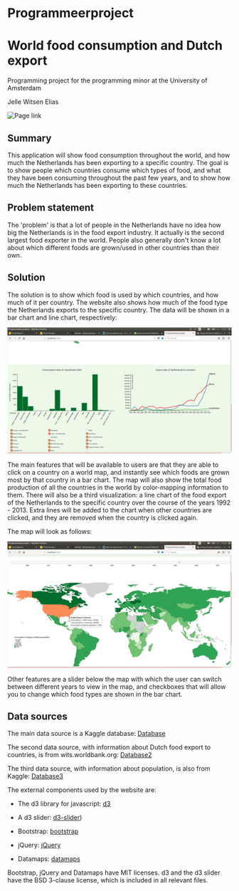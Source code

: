 # Programmeerproject

# World food consumption and Dutch export
Programming project for the programming minor at the University of Amsterdam

Jelle Witsen Elias

![Page link](https://jellewe.github.io/programmeerproject)

## Summary
This application will show food consumption throughout the world, and how much
the Netherlands has been exporting to a specific country. The goal is to
show people which countries consume which types of food, and what they have been
consuming throughout the past few years, and to show how much the Netherlands
has been exporting to these countries.

## Problem statement
The 'problem' is that a lot of people in the Netherlands have no idea how big
the Netherlands is in the food export industry. It actually is the second
largest food exporter in the world. People also generally don't know a lot
about which different foods are grown/used in other countries than their own.

## Solution
The solution is to show which food is used by which countries, and how much of
it per country. The website also shows how much of the food type the Netherlands
exports to the specific country. The data will be shown in a bar chart and line
chart, respectively:

![charts](doc/screenshot2.png)

The main features that will be available to users are that they are able to
click on a country on a world map, and instantly see which foods are grown most
by that country in a bar chart. The map will also show the total food production
of all the countries in the world by color-mapping information to them. There
will also be a third visualization: a line chart of the food export of the
Netherlands to the specific country over the course of the years 1992 - 2013.
Extra lines will be added to the chart when other countries are clicked, and
they are removed when the country is clicked again.

The map will look as follows:

![map](/doc/screenshot1.png)

Other features are a slider below the map with which the user can switch between
different years to view in the map, and checkboxes that will allow you to change
which food types are shown in the bar chart.

## Data sources
The main data source is a Kaggle database:
[Database](https://www.kaggle.com/dorbicycle/world-foodfeed-production/data)

The second data source, with information about Dutch food export to countries,
is from wits.worldbank.org:
[Database2](https://wits.worldbank.org/CountryProfile/en/Country/NLD/StartYear/1992/EndYear/2013/TradeFlow/Export/Indicator/XPRT-TRD-VL/Partner/BY-COUNTRY/Product/16-24_FoodProd)

The third data source, with information about population, is also from Kaggle:
[Database3](https://www.kaggle.com/centurion1986/world-population/data)

The external components used by the website are:
- The d3 library for javascript:
[d3](https://d3js.org/)

- A d3 slider:
[d3-slider](https://github.com/MasterMaps/d3-slider))

- Bootstrap:
[bootstrap](https://getbootstrap.com/docs/4.0/getting-started/download/)

- jQuery:
[jQuery](https://jquery.com/)

- Datamaps:
[datamaps](http://datamaps.github.io/)

Bootstrap, jQuery and Datamaps have MIT licenses. d3 and the d3 slider have the
BSD 3-clause license, which is included in all relevant files.
